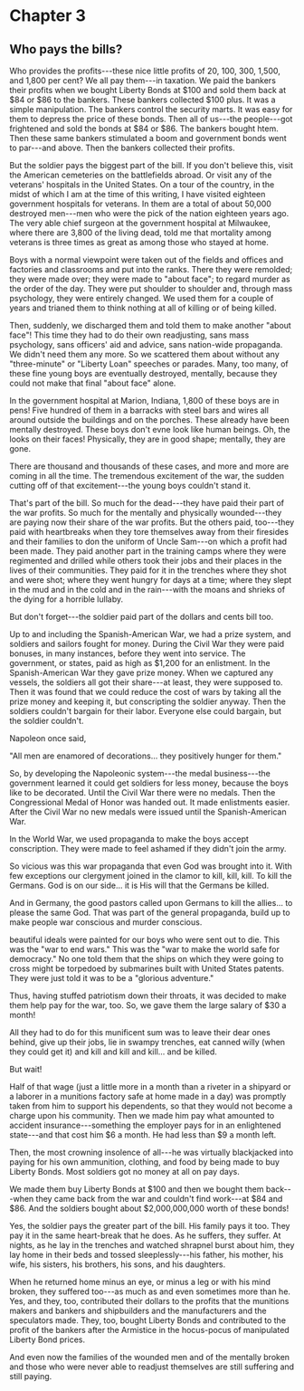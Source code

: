 # Chapter 3

## Who pays the bills?

Who provides the profits---these nice little profits of 20, 100, 300, 1,500, and 1,800 per cent? We all pay them---in taxation. We paid the bankers their profits when we bought Liberty Bonds at $100 and sold them back at $84 or $86 to the bankers. These bankers collected $100 plus. It was a simple manipulation. The bankers control the security marts. It was easy for them to depress the price of these bonds. Then all of us---the people---got frightened and sold the bonds at $84 or $86. The bankers bought htem. Then these same bankers stimulated a boom and government bonds went to par---and above. Then the bankers collected their profits.

But the soldier pays the biggest part of the bill. If you don't believe this, visit the American cemeteries on the battlefields abroad. Or visit any of the veterans' hospitals in the United States. On a tour of the country, in the midst of which I am at the time of this writing, I have visited eighteen government hospitals for veterans. In them are a total of about 50,000 destroyed men---men who were the pick of the nation eighteen years ago. The very able chief surgeon at the government hospital at Milwaukee, where there are 3,800 of the living dead, told me that mortality among veterans is three times as great as among those who stayed at home.

Boys with a normal viewpoint were taken out of the fields and offices and factories and classrooms and put into the ranks. There they were remolded; they were made over; they were made to "about face"; to regard murder as the order of the day. They were put shoulder to shoulder and, through mass psychology, they were entirely changed. We used them for a couple of years and trianed them to think nothing at all of killing or of being killed.

Then, suddenly, we discharged them and told them to make another "about face"! This time they had to do their own readjusting, sans mass psychology, sans officers' aid and advice, sans nation-wide propaganda. We didn't need them any more. So we scattered them about without any "three-minute" or "Liberty Loan" speeches or parades. Many, too many, of these fine young boys are eventually destroyed, mentally, because they could not make that final "about face" alone.

In the government hospital at Marion, Indiana, 1,800 of these boys are in pens! Five hundred of them in a barracks with steel bars and wires all around outside the buildings and on the porches. These already have been mentally destroyed. These boys don't evne look like human beings. Oh, the looks on their faces! Physically, they are in good shape; mentally, they are gone.

There are thousand and thousands of these cases, and more and more are coming in all the time. The tremendous excitement of the war, the sudden cutting off of that excitement---the young boys couldn't stand it.

That's part of the bill. So much for the dead---they have paid their part of the war profits. So much for the mentally and physically wounded---they are paying now their share of the war profits. But the others paid, too---they paid with heartbreaks when they tore themselves away from their firesides and their families to don the uniform of Uncle Sam---on which a profit had been made. They paid another part in the training camps where they were regimented and drilled while others took their jobs and their places in the lives of their communities. They paid for it in the trenches where they shot and were shot; where they went hungry for days at a time; where they slept in the mud and in the cold and in the rain---with the moans and shrieks of the dying for a horrible lullaby.

But don't forget---the soldier paid part of the dollars and cents bill too.

Up to and including the Spanish-American War, we had a prize system, and soldiers and sailors fought for money. During the Civil War they were paid bonuses, in many instances, before they went into service. The government, or states, paid as high as $1,200 for an enlistment. In the Spanish-American War they gave prize money. When we captured any vessels, the soldiers all got their share---at least, they were supposed to. Then it was found that we could reduce the cost of wars by taking all the prize money and keeping it, but conscripting the soldier anyway. Then the soldiers couldn't bargain for their labor. Everyone else could bargain, but the soldier couldn't.

Napoleon once said,

"All men are enamored of decorations... they positively hunger for them."

So, by developing the Napoleonic system---the medal business---the government learned it could get soldiers for less money, because the boys like to be decorated. Until the Civil War there were no medals. Then the Congressional Medal of Honor was handed out. It made enlistments easier. After the Civil War no new medals were issued until the Spanish-American War.

In the World War, we used propaganda to make the boys accept conscription. They were made to feel ashamed if they didn't join the army.

So vicious was this war propaganda that even God was brought into it. With few exceptions our clergyment joined in the clamor to kill, kill, kill. To kill the Germans. God is on our side... it is His will that the Germans be killed.

And in Germany, the good pastors called upon Germans to kill the allies... to please the same God. That was part of the general propaganda, build up to make people war conscious and murder conscious.

beautiful ideals were painted for our boys who were sent out to die. This was the "war to end wars." This was the "war to make the world safe for democracy." No one told them that the ships on which they were going to cross might be torpedoed by submarines built with United States patents. They were just told it was to be a "glorious adventure."

Thus, having stuffed patriotism down their throats, it was decided to make them help pay for the war, too. So, we gave them the large salary of $30 a month!

All they had to do for this munificent sum was to leave their dear ones behind, give up their jobs, lie in swampy trenches, eat canned willy (when they could get it) and kill and kill and kill... and be killed.

But wait!

Half of that wage (just a little more in a month than a riveter in a shipyard or a laborer in a munitions factory safe at home made in a day) was promptly taken from him to support his dependents, so that they would not become a charge upon his community. Then we made him pay what amounted to accident insurance---something the employer pays for in an enlightened state---and that cost him $6 a month. He had less than $9 a month left.

Then, the most crowning insolence of all---he was virtually blackjacked into paying for his own ammunition, clothing, and food by being made to buy Liberty Bonds. Most soldiers got no money at all on pay days.

We made them buy Liberty Bonds at $100 and then we bought them back---when they came back from the war and couldn't find work---at $84 and $86. And the soldiers bought about $2,000,000,000 worth of these bonds!

Yes, the soldier pays the greater part of the bill. His family pays it too. They pay it in the same heart-break that he does. As he suffers, they suffer. At nights, as he lay in the trenches and watched shrapnel burst about him, they lay home in their beds and tossed sleeplessly---his father, his mother, his wife, his sisters, his brothers, his sons, and his daughters.

When he returned home minus an eye, or minus a leg or with his mind broken, they suffered too---as much as and even sometimes more than he. Yes, and they, too, contributed their dollars to the profits that the munitions makers and bankers and shipbuilders and the manufacturers and the speculators made. They, too, bought Liberty Bonds and contributed to the profit of the bankers after the Armistice in the hocus-pocus of manipulated Liberty Bond prices.

And even now the families of the wounded men and of the mentally broken and those who were never able to readjust themselves are still suffering and still paying.
